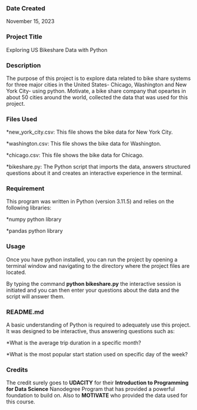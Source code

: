### Date Created
November 15, 2023

### Project Title
Exploring US Bikeshare Data with Python

### Description
The purpose of this project is to explore data related to bike share systems for three major cities in the United States- Chicago, Washington and New York City- using python. Motivate, a bike share company that opeartes in about 50 cities around the world, collected the data that was used for this project.

### Files Used

*new_york_city.csv: This file shows the bike data for New York City.

*washington.csv: This file shows the bike data for Washington.

*chicago.csv: This file shows the bike data for Chicago.

*bikeshare.py: The Python script that imports the data, answers structured questions about it and creates an interactive experience in the terminal.


### Requirement
This program was written in Python (version 3.11.5) and relies on the following libraries:

*numpy python library

*pandas python library


### Usage
Once you have python installed, you can run the project by opening a terminal window and navigating to the directory where the project files are located.

By typing the command **python bikeshare.py** the interactive session is initiated and you can then enter your questions about the data and the script will answer them.

### README.md
A basic understanding of Python is required to adequately use this project. It was designed to be interactive, thus answering questions such as:

*What is the average trip duration in a specific month?


*What is the most popular start station used on specific day of the week?


### Credits
The credit surely goes to **UDACITY** for their **Introduction to Programming for Data Science** Nanodegree Program that has provided a powerful foundation to build on. Also to **MOTIVATE** who provided the data used for this course.

